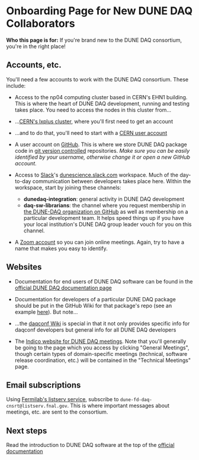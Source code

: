 
# Onboarding Page for New DUNE DAQ Collaborators

**Who this page is for:** If you're brand new to the DUNE DAQ consortium, you're in the right place!

## Accounts, etc. 

You'll need a few accounts to work with the DUNE DAQ consortium. These include:

* Access to the np04 computing cluster based in CERN's EHN1 building. This is where the heart of DUNE DAQ development, running and testing takes place. You need to access the nodes in this cluster from...
* ...[CERN's lxplus cluster](https://abpcomputing.web.cern.ch/computing_resources/lxplus/), where you'll first need to get an account
* ...and to do that, you'll need to start with a [CERN user account](https://account.cern.ch/account/)

* A user account on [GitHub](https://github.com/). This is where we store DUNE DAQ package code in [git version controlled](https://git-scm.com/) repositories. _Make sure you can be easily identified by your username, otherwise change it or open a new GitHub account._

* Access to [Slack](https://slack.com)'s [dunescience.slack.com](https://dunescience.slack.com) workspace. Much of the day-to-day communication between developers takes place here. Within the workspace, start by joining these channels:
    * **dunedaq-integration**: general activity in DUNE DAQ development
    * **daq-sw-librarians**: the channel where you request membership in [the DUNE-DAQ organization on GitHub](https://github.com/DUNE-DAQ) as well as membership on a particular development team. It helps speed things up if you have your local institution's DUNE DAQ group leader vouch for you on this channel.  

* A [Zoom account](https://zoom.us/) so you can join online meetings. Again, try to have a name that makes you easy to identify. 

## Websites

* Documentation for end users of DUNE DAQ software can be found in the [official DUNE DAQ documentation page](https://dune-daq-sw.readthedocs.io/en/latest/)

* Documentation for developers of a particular DUNE DAQ package should be put in the GitHub Wiki for that package's repo (see an example [here](https://github.com/DUNE-DAQ/dpdklibs/wiki)). But note...

* ...the [daqconf Wiki](https://github.com/DUNE-DAQ/daqconf/wiki) is special in that it not only provides specific info for daqconf developers but general info for all DUNE DAQ developers

* The [Indico website for DUNE DAQ meetings](https://indico.fnal.gov/category/700/). Note that you'll generally be going to the page which you access by clicking "General Meetings", though certain types of domain-specific meetings (technical, software release coordination, etc.) will be contained in the "Technical Meetings" page. 

## Email subscriptions

Using [Fermilab's listserv service](https://listserv.fnal.gov/), subscribe to `dune-fd-daq-cnsrt@listserv.fnal.gov`. This is where important messages about meetings, etc. are sent to the consortium. 

## Next steps

Read the introduction to DUNE DAQ software at the top of the [official documentation](https://dune-daq-sw.readthedocs.io/en/latest/)

